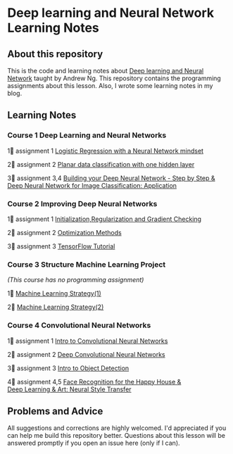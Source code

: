 # Deep learning and Neural Network Learning Notes  

## About this repository  

This is the code and learning notes about <a href="https://mooc.study.163.com/course/2001281002#/info">Deep learning and Neural Network</a> taught by Andrew Ng. This repository contains the programming assignments about this lesson. Also, I wrote some learning notes in my blog.   

## Learning Notes  

### Course 1 Deep Learning and Neural Networks 

1⃣️ assignment 1 <a href="https://lovesnowbest.site/2018/02/05/Neural-Network-and-Deep-Learning-Assignment-1/">Logistic Regression with a Neural Network mindset</a> 

2⃣️ assignment 2 <a href="https://lovesnowbest.site/2018/02/06/Deep-Learning-and-Neural-Network-Assignment-2/">Planar data classification with one hidden layer</a>  

3⃣️ assignment 3,4 <a href="https://lovesnowbest.site/2018/02/06/Deep-Learning-and-Neural-Network-Assignment-3-4/">Building your Deep Neural Network - Step by Step &<br>Deep Neural Network for Image Classification: Application</a>

### Course 2 Improving Deep Neural Networks 

1⃣️ assignment 1 <a href="https://lovesnowbest.site/2018/02/12/Improving-Deep-Neural-Networks-Assignment-1/">Initialization,Regularization and Gradient Checking</a>  

2⃣️ assignment 2 <a href="https://lovesnowbest.site/2018/02/16/Improving-Deep-Neural-Networks-Assignment-2/">Optimization Methods</a>

3⃣️ assignment 3 <a href="https://lovesnowbest.site/2018/02/17/Improving-Deep-Neural-Networks-Assignment-3/">TensorFlow Tutorial</a>

### Course 3 Structure Machine Learning Project  

<i>(This course has no programming assignment)</i>

1⃣️ <a href="https://lovesnowbest.site/2018/02/21/Machine-Learning-Strategy-1/">Machine Learning Strategy(1)</a>

2⃣️ <a href="https://lovesnowbest.site/2018/02/23/Machine-Learning-Strategy-2/">Machine Learning Strategy(2)</a>  

### Course 4 Convolutional Neural Networks  

1⃣️ assignment 1 <a href="https://lovesnowbest.site/2018/02/24/Intro-to-Convolutional-Neural-Networks/">Intro to Convolutional Neural Networks</a>

2⃣️ assignment 2 <a href="https://lovesnowbest.site/2018/02/26/Deep-Convolutional-Neural-Networks/">Deep Convolutional Neural Networks
</a>

3⃣️ assignment 3 <a href="https://lovesnowbest.site/2018/02/27/Intro-to-Object-Detection/">Intro to Object Detection</a>  

4⃣️ assignment 4,5 <a href="https://lovesnowbest.site/2018/03/07/Face-Recognition-and-Neural-Style-Transfer/">Face Recognition for the Happy House &<br>Deep Learning & Art: Neural Style Transfer</a>

## Problems and Advice  

All suggestions and corrections are highly welcomed. I'd appreciated if you can help me build this repository better. Questions about this lesson will be answered promptly if you open an issue here (only if I can).  
